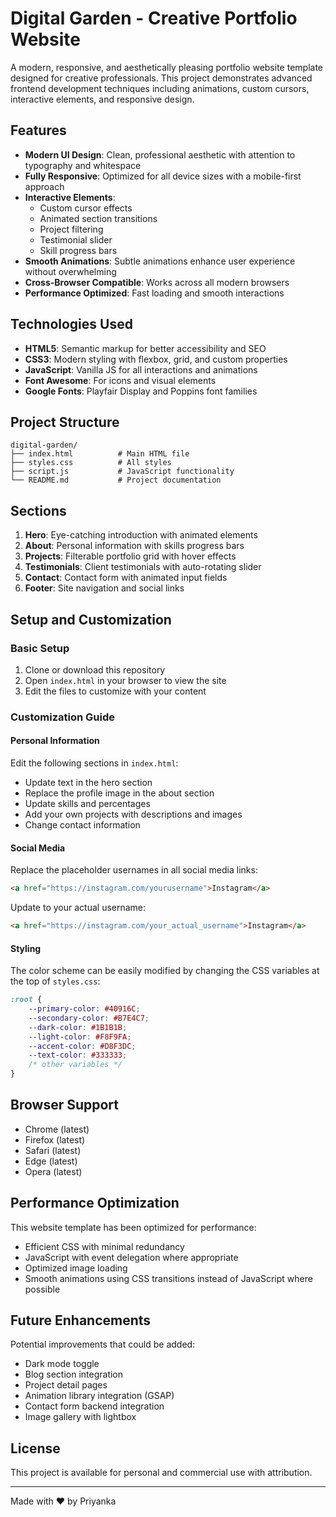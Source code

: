 # Digital Garden - Creative Portfolio Website

A modern, responsive, and aesthetically pleasing portfolio website template designed for creative professionals. This project demonstrates advanced frontend development techniques including animations, custom cursors, interactive elements, and responsive design.

## Features

- **Modern UI Design**: Clean, professional aesthetic with attention to typography and whitespace
- **Fully Responsive**: Optimized for all device sizes with a mobile-first approach
- **Interactive Elements**: 
  - Custom cursor effects
  - Animated section transitions
  - Project filtering
  - Testimonial slider
  - Skill progress bars
- **Smooth Animations**: Subtle animations enhance user experience without overwhelming
- **Cross-Browser Compatible**: Works across all modern browsers
- **Performance Optimized**: Fast loading and smooth interactions

## Technologies Used

- **HTML5**: Semantic markup for better accessibility and SEO
- **CSS3**: Modern styling with flexbox, grid, and custom properties
- **JavaScript**: Vanilla JS for all interactions and animations
- **Font Awesome**: For icons and visual elements
- **Google Fonts**: Playfair Display and Poppins font families

## Project Structure

```
digital-garden/
├── index.html          # Main HTML file
├── styles.css          # All styles
├── script.js           # JavaScript functionality
└── README.md           # Project documentation
```

## Sections

1. **Hero**: Eye-catching introduction with animated elements
2. **About**: Personal information with skills progress bars
3. **Projects**: Filterable portfolio grid with hover effects
4. **Testimonials**: Client testimonials with auto-rotating slider
5. **Contact**: Contact form with animated input fields
6. **Footer**: Site navigation and social links

## Setup and Customization

### Basic Setup

1. Clone or download this repository
2. Open `index.html` in your browser to view the site
3. Edit the files to customize with your content

### Customization Guide

#### Personal Information

Edit the following sections in `index.html`:

- Update text in the hero section
- Replace the profile image in the about section
- Update skills and percentages
- Add your own projects with descriptions and images
- Change contact information

#### Social Media

Replace the placeholder usernames in all social media links:

```html
<a href="https://instagram.com/yourusername">Instagram</a>
```

Update to your actual username:

```html
<a href="https://instagram.com/your_actual_username">Instagram</a>
```

#### Styling

The color scheme can be easily modified by changing the CSS variables at the top of `styles.css`:

```css
:root {
    --primary-color: #40916C;
    --secondary-color: #B7E4C7;
    --dark-color: #1B1B1B;
    --light-color: #F8F9FA;
    --accent-color: #D8F3DC;
    --text-color: #333333;
    /* other variables */
}
```

## Browser Support

- Chrome (latest)
- Firefox (latest)
- Safari (latest)
- Edge (latest)
- Opera (latest)

## Performance Optimization

This website template has been optimized for performance:

- Efficient CSS with minimal redundancy
- JavaScript with event delegation where appropriate
- Optimized image loading
- Smooth animations using CSS transitions instead of JavaScript where possible

## Future Enhancements

Potential improvements that could be added:

- Dark mode toggle
- Blog section integration
- Project detail pages
- Animation library integration (GSAP)
- Contact form backend integration
- Image gallery with lightbox


## License

This project is available for personal and commercial use with attribution.

---


Made with ❤️ by Priyanka
